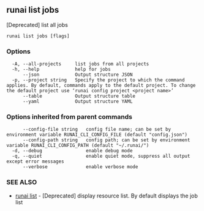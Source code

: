 ## runai list jobs

[Deprecated] list all jobs

```
runai list jobs [flags]
```

### Options

```
  -A, --all-projects     list jobs from all projects
  -h, --help             help for jobs
      --json             Output structure JSON
  -p, --project string   Specify the project to which the command applies. By default, commands apply to the default project. To change the default project use ‘runai config project <project name>’
      --table            Output structure table
      --yaml             Output structure YAML
```

### Options inherited from parent commands

```
      --config-file string   config file name; can be set by environment variable RUNAI_CLI_CONFIG_FILE (default "config.json")
      --config-path string   config path; can be set by environment variable RUNAI_CLI_CONFIG_PATH (default "~/.runai/")
  -d, --debug                enable debug mode
  -q, --quiet                enable quiet mode, suppress all output except error messages
      --verbose              enable verbose mode
```

### SEE ALSO

* [runai list](runai_list.md)	 - [Deprecated] display resource list. By default displays the job list

